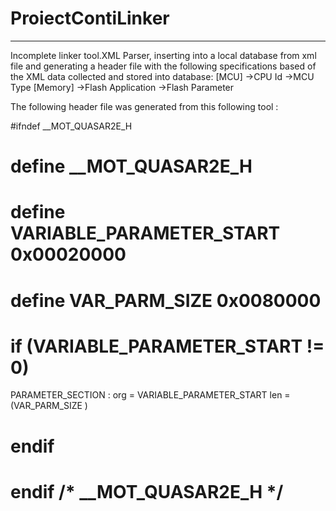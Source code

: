 # ProiectContiLinker
*****
Incomplete linker tool.XML Parser, inserting into a local database from xml file and generating a header file with the following
specifications based of the XML data collected and stored into database:
[MCU]
->CPU Id
->MCU Type
[Memory]
->Flash Application
->Flash Parameter

The following header file was generated from this following tool :

#ifndef __MOT_QUASAR2E_H
# define __MOT_QUASAR2E_H
# define VARIABLE_PARAMETER_START 0x00020000
# define VAR_PARM_SIZE 0x0080000
# if (VARIABLE_PARAMETER_START != 0)
PARAMETER_SECTION : org = VARIABLE_PARAMETER_START   len = (VAR_PARM_SIZE )
#   endif
# endif /* __MOT_QUASAR2E_H */

##
 
